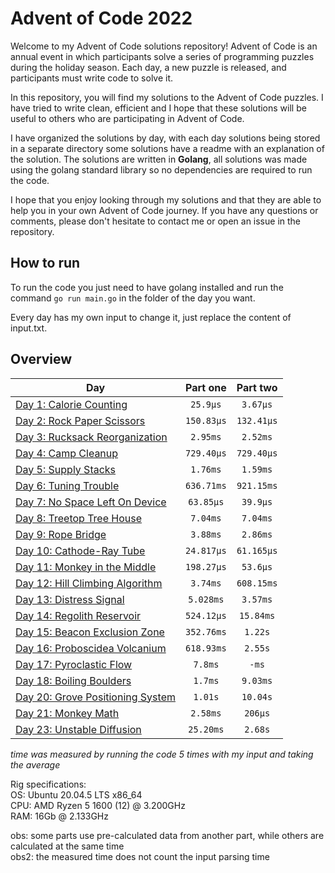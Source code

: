 # Advent of Code 2022
Welcome to my Advent of Code solutions repository! Advent of Code is an annual event in which participants solve a series of programming puzzles during the holiday season. Each day, a new puzzle is released, and participants must write code to solve it.

In this repository, you will find my solutions to the Advent of Code puzzles. I have tried to write clean, efficient and I hope that these solutions will be useful to others who are participating in Advent of Code.

I have organized the solutions by day, with each day solutions being stored in a separate directory some solutions have a readme with an explanation of the solution. The solutions are written in **Golang**, all solutions was made using the golang standard library so no dependencies are required to run the code.

I hope that you enjoy looking through my solutions and that they are able to help you in your own Advent of Code journey. If you have any questions or comments, please don't hesitate to contact me or open an issue in the repository.

## How to run

To run the code you just need to have golang installed and run the command `go run main.go` in the folder of the day you want.

Every day has my own input to change it, just replace the content of input.txt.


## Overview

| Day | Part one | Part two |
|-----|:--------:|:--------:|
| [Day 1: Calorie Counting](https://adventofcode.com/2022/day/1) |`25.9µs`|`3.67µs`|
| [Day 2: Rock Paper Scissors](https://adventofcode.com/2022/day/2) |`150.83µs`|`132.41µs`|
| [Day 3: Rucksack Reorganization](https://adventofcode.com/2022/day/3) |`2.95ms`|`2.52ms`|
| [Day 4: Camp Cleanup](https://adventofcode.com/2022/day/4) |`729.40µs`|`729.40µs`|
| [Day 5: Supply Stacks](https://adventofcode.com/2022/day/5) |`1.76ms`|`1.59ms`|
| [Day 6: Tuning Trouble](https://adventofcode.com/2022/day/6) |`636.71ms`|`921.15ms`|
| [Day 7: No Space Left On Device](https://adventofcode.com/2022/day/7) |`63.85µs`|`39.9µs`|
| [Day 8: Treetop Tree House](https://adventofcode.com/2022/day/8) |`7.04ms`|`7.04ms`|
| [Day 9: Rope Bridge](https://adventofcode.com/2022/day/9) |`3.88ms`|`2.86ms`|
| [Day 10: Cathode-Ray Tube](https://adventofcode.com/2022/day/10) |`24.817µs`|`61.165µs`|
| [Day 11: Monkey in the Middle](https://adventofcode.com/2022/day/11) |`198.27µs`|`53.6µs`|
| [Day 12: Hill Climbing Algorithm](https://adventofcode.com/2022/day/12) |`3.74ms`|`608.15ms`|
| [Day 13: Distress Signal](https://adventofcode.com/2022/day/13) |`5.028ms`|`3.57ms`|
| [Day 14: Regolith Reservoir](https://adventofcode.com/2022/day/14) |`524.12µs`|`15.84ms`|
| [Day 15: Beacon Exclusion Zone](https://adventofcode.com/2022/day/15) |`352.76ms`|`1.22s`|
| [Day 16: Proboscidea Volcanium](https://adventofcode.com/2022/day/16) |`618.93ms`|`2.55s`|
| [Day 17: Pyroclastic Flow](https://adventofcode.com/2022/day/17) |`7.8ms`|`-ms`|
| [Day 18: Boiling Boulders](https://adventofcode.com/2022/day/18) |`1.7ms`|`9.03ms`|
| [Day 20: Grove Positioning System](https://adventofcode.com/2022/day/20) |`1.01s`|`10.04s`|
| [Day 21: Monkey Math](https://adventofcode.com/2022/day/21) |`2.58ms`|`206µs`|
| [Day 23: Unstable Diffusion](https://adventofcode.com/2022/day/23) |`25.20ms`|`2.68s`|

*time was measured by running the code 5 times with my input and taking the average*<br>

Rig specifications:<br>
OS: Ubuntu 20.04.5 LTS x86_64<br>
CPU: AMD Ryzen 5 1600 (12) @ 3.200GHz<br>
RAM: 16Gb @ 2.133GHz

obs: some parts use pre-calculated data from another part, while others are calculated at the same time<br>
obs2: the measured time does not count the input parsing time


